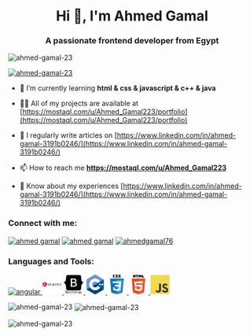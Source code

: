 <h1 align="center">Hi 👋, I'm Ahmed Gamal</h1>
<h3 align="center">A passionate frontend developer from Egypt</h3>

<p align="left"> <img src="https://komarev.com/ghpvc/?username=ahmed-gamal-23&label=Profile%20views&color=0e75b6&style=flat" alt="ahmed-gamal-23" /> </p>

<p align="left"> <a href="https://github.com/ryo-ma/github-profile-trophy"><img src="https://github-profile-trophy.vercel.app/?username=ahmed-gamal-23" alt="ahmed-gamal-23" /></a> </p>

- 🌱 I’m currently learning **html & css & javascript & c++ & java**

- 👨‍💻 All of my projects are available at [https://mostaql.com/u/Ahmed_Gamal223/portfolio](https://mostaql.com/u/Ahmed_Gamal223/portfolio)

- 📝 I regularly write articles on [https://www.linkedin.com/in/ahmed-gamal-3191b0246/](https://www.linkedin.com/in/ahmed-gamal-3191b0246/)

- 📫 How to reach me **https://mostaql.com/u/Ahmed_Gamal223**

- 📄 Know about my experiences [https://www.linkedin.com/in/ahmed-gamal-3191b0246/](https://www.linkedin.com/in/ahmed-gamal-3191b0246/)

<h3 align="left">Connect with me:</h3>
<p align="left">
<a href="https://linkedin.com/in/ahmed gamal" target="blank"><img align="center" src="https://raw.githubusercontent.com/rahuldkjain/github-profile-readme-generator/master/src/images/icons/Social/linked-in-alt.svg" alt="ahmed gamal" height="30" width="40" /></a>
<a href="https://fb.com/ahmed gamal" target="blank"><img align="center" src="https://raw.githubusercontent.com/rahuldkjain/github-profile-readme-generator/master/src/images/icons/Social/facebook.svg" alt="ahmed gamal" height="30" width="40" /></a>
<a href="https://instagram.com/ahmedgamal76" target="blank"><img align="center" src="https://raw.githubusercontent.com/rahuldkjain/github-profile-readme-generator/master/src/images/icons/Social/instagram.svg" alt="ahmedgamal76" height="30" width="40" /></a>
</p>

<h3 align="left">Languages and Tools:</h3>
<p align="left"> <a href="https://angular.io" target="_blank" rel="noreferrer"> <img src="https://angular.io/assets/images/logos/angular/angular.svg" alt="angular" width="40" height="40"/> </a> <a href="https://angular.io" target="_blank" rel="noreferrer"> <img src="https://raw.githubusercontent.com/devicons/devicon/master/icons/angularjs/angularjs-original-wordmark.svg" alt="angularjs" width="40" height="40"/> </a> <a href="https://getbootstrap.com" target="_blank" rel="noreferrer"> <img src="https://raw.githubusercontent.com/devicons/devicon/master/icons/bootstrap/bootstrap-plain-wordmark.svg" alt="bootstrap" width="40" height="40"/> </a> <a href="https://www.w3schools.com/cpp/" target="_blank" rel="noreferrer"> <img src="https://raw.githubusercontent.com/devicons/devicon/master/icons/cplusplus/cplusplus-original.svg" alt="cplusplus" width="40" height="40"/> </a> <a href="https://www.w3schools.com/css/" target="_blank" rel="noreferrer"> <img src="https://raw.githubusercontent.com/devicons/devicon/master/icons/css3/css3-original-wordmark.svg" alt="css3" width="40" height="40"/> </a> <a href="https://www.w3.org/html/" target="_blank" rel="noreferrer"> <img src="https://raw.githubusercontent.com/devicons/devicon/master/icons/html5/html5-original-wordmark.svg" alt="html5" width="40" height="40"/> </a> <a href="https://developer.mozilla.org/en-US/docs/Web/JavaScript" target="_blank" rel="noreferrer"> <img src="https://raw.githubusercontent.com/devicons/devicon/master/icons/javascript/javascript-original.svg" alt="javascript" width="40" height="40"/> </a> </p>

<p><img align="left" src="https://github-readme-stats.vercel.app/api/top-langs?username=ahmed-gamal-23&show_icons=true&locale=en&layout=compact" alt="ahmed-gamal-23" /></p>

<p>&nbsp;<img align="center" src="https://github-readme-stats.vercel.app/api?username=ahmed-gamal-23&show_icons=true&locale=en" alt="ahmed-gamal-23" /></p>

<p><img align="center" src="https://github-readme-streak-stats.herokuapp.com/?user=ahmed-gamal-23&" alt="ahmed-gamal-23" /></p>
